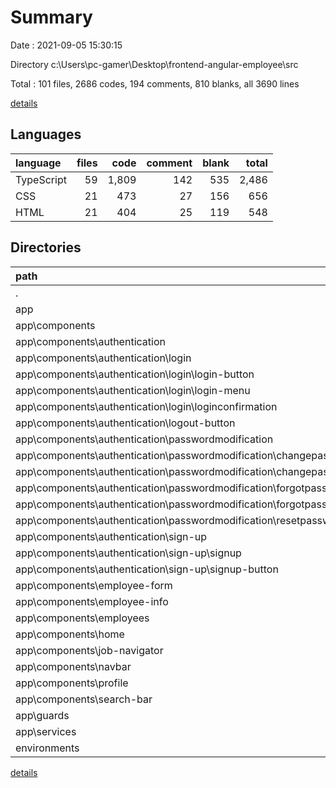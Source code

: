 # Summary

Date : 2021-09-05 15:30:15

Directory c:\Users\pc-gamer\Desktop\frontend-angular-employee\src

Total : 101 files,  2686 codes, 194 comments, 810 blanks, all 3690 lines

[details](details.md)

## Languages
| language | files | code | comment | blank | total |
| :--- | ---: | ---: | ---: | ---: | ---: |
| TypeScript | 59 | 1,809 | 142 | 535 | 2,486 |
| CSS | 21 | 473 | 27 | 156 | 656 |
| HTML | 21 | 404 | 25 | 119 | 548 |

## Directories
| path | files | code | comment | blank | total |
| :--- | ---: | ---: | ---: | ---: | ---: |
| . | 101 | 2,686 | 194 | 810 | 3,690 |
| app | 94 | 2,629 | 121 | 789 | 3,539 |
| app\components | 79 | 2,227 | 89 | 662 | 2,978 |
| app\components\authentication | 44 | 1,066 | 31 | 377 | 1,474 |
| app\components\authentication\login | 12 | 352 | 10 | 125 | 487 |
| app\components\authentication\login\login-button | 4 | 32 | 0 | 13 | 45 |
| app\components\authentication\login\login-menu | 4 | 147 | 6 | 54 | 207 |
| app\components\authentication\login\loginconfirmation | 4 | 173 | 4 | 58 | 235 |
| app\components\authentication\logout-button | 4 | 45 | 0 | 15 | 60 |
| app\components\authentication\passwordmodification | 20 | 453 | 9 | 158 | 620 |
| app\components\authentication\passwordmodification\changepassword | 4 | 87 | 2 | 34 | 123 |
| app\components\authentication\passwordmodification\changepasswordbutton | 4 | 32 | 0 | 12 | 44 |
| app\components\authentication\passwordmodification\forgotpassword | 4 | 127 | 4 | 47 | 178 |
| app\components\authentication\passwordmodification\forgotpasswordbutton | 4 | 32 | 0 | 12 | 44 |
| app\components\authentication\passwordmodification\resetpassword | 4 | 175 | 3 | 53 | 231 |
| app\components\authentication\sign-up | 8 | 216 | 12 | 79 | 307 |
| app\components\authentication\sign-up\signup | 4 | 184 | 12 | 63 | 259 |
| app\components\authentication\sign-up\signup-button | 4 | 32 | 0 | 16 | 48 |
| app\components\employee-form | 4 | 270 | 15 | 57 | 342 |
| app\components\employee-info | 4 | 84 | 0 | 19 | 103 |
| app\components\employees | 4 | 149 | 6 | 35 | 190 |
| app\components\home | 4 | 46 | 0 | 19 | 65 |
| app\components\job-navigator | 4 | 110 | 13 | 25 | 148 |
| app\components\navbar | 4 | 82 | 2 | 21 | 105 |
| app\components\profile | 4 | 338 | 22 | 79 | 439 |
| app\components\search-bar | 4 | 62 | 0 | 29 | 91 |
| app\guards | 2 | 50 | 5 | 12 | 67 |
| app\services | 8 | 169 | 0 | 68 | 237 |
| environments | 2 | 8 | 11 | 4 | 23 |

[details](details.md)